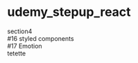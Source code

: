 # udemy_stepup_react
section4</br>
#16 styled components</br>
#17 Emotion</br>
tetette
<!-- #17 Emotion -->

